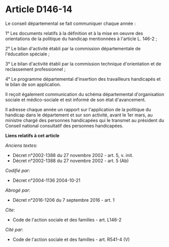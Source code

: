 # Article D146-14

Le conseil départemental se fait communiquer chaque année :

1° Les documents relatifs à la définition et à la mise en oeuvre des orientations de la politique du handicap mentionnées à
l'article L. 146-2 ;

2° Le bilan d'activité établi par la commission départementale de l'éducation spéciale ;

3° Le bilan d'activité établi par la commission technique d'orientation et de reclassement professionnel ;

4° Le programme départemental d'insertion des travailleurs handicapés et le bilan de son application.

Il reçoit également communication du schéma départemental d'organisation sociale et médico-sociale et est informé de son état
d'avancement.

Il adresse chaque année un rapport sur l'application de la politique du handicap dans le département et sur son activité,
avant le 1er mars, au ministre chargé des personnes handicapées qui le transmet au président du Conseil national consultatif
des personnes handicapées.

**Liens relatifs à cet article**

_Anciens textes_:

  - Décret n°2002-1388 du 27 novembre 2002 - art. 5, v. init.
  - Décret n°2002-1388 du 27 novembre 2002 - art. 5 (Ab)

_Codifié par_:

  - Décret n°2004-1136 2004-10-21

_Abrogé par_:

  - Décret n°2016-1206 du 7 septembre 2016 - art. 1

_Cite_:

  - Code de l'action sociale et des familles - art. L146-2

_Cité par_:

  - Code de l'action sociale et des familles - art. R541-4 (V)
